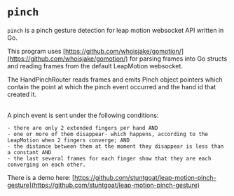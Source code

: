 `pinch`
======

`pinch` is a pinch gesture detection for leap motion websocket API written in Go.

This program uses [https://github.com/whoisjake/gomotion/](https://github.com/whoisjake/gomotion/) for parsing frames into Go structs and reading frames from the default LeapMotion websocket.
<br>

The HandPinchRouter reads frames and emits Pinch object pointers which contain the point at which the pinch event occurred and the hand id that created it.<br><br>

A pinch event is sent under the following conditions:

    - there are only 2 extended fingers per hand AND
    - one or more of them disappear- which happens, according to the LeapMotion when 2 fingers converge; AND
    - the distance between them at the moment they disappear is less than a constant AND
    - the last several frames for each finger show that they are each converging on each other.

There is a demo here: [https://github.com/stuntgoat/leap-motion-pinch-gesture](https://github.com/stuntgoat/leap-motion-pinch-gesture)
